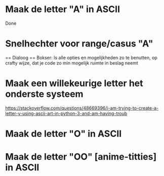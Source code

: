 # Maak de letter "A" in ASCII
Done

# Snelhechter voor range/casus "A"
== Dialoog ==
Bokser: Is alle opties en mogelijkheden zo te benutten, op crafty wijze, dat je code zo min mogelijk ruimte in beslag neemt

# Maak een willekeurige letter het onderste systeem
https://stackoverflow.com/questions/48669396/i-am-trying-to-create-a-letter-y-using-ascii-art-in-python-3-and-am-having-troub

# Maak de letter "O" in ASCII

# Maak de letter "OO" [anime-titties] in ASCII
